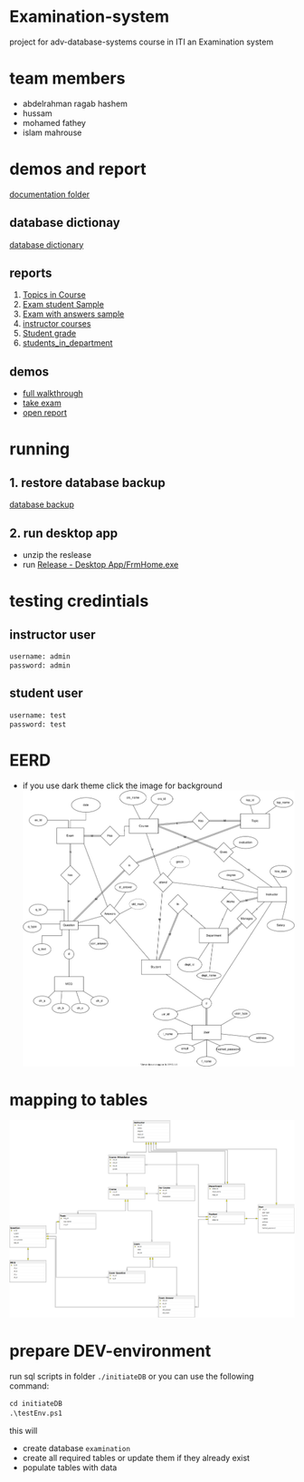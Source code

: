 # Examination-system
project for adv-database-systems course in ITI
an Examination system

# team members
- abdelrahman ragab hashem
- hussam
- mohamed fathey
- islam mahrouse


# demos and report 
[documentation folder](Database/Documentation)

## database dictionay
[database dictionary](Database/Documentation/Database%20Dictionary.pdf)

## reports 
1. [Topics in Course](./Database/Documentation/view%20Topics%20in%20Course%20Sample.pdf)
2. [Exam student Sample](./Database/Documentation/view%20Exam%20student%20Sample%20_html.pdf)
3. [Exam with answers sample](./Database/Documentation/view%20Exam%20with%20answers%20sample.pdf)
4. [instructor courses](./Database/Documentation/view%20instructor%20courses.pdf)
5. [Student grade](./Database/Documentation/view%20Student%20grade.pdf)
6. [students_in_department](./Database/Documentation/view%20students_in_department.pdf)

## demos
- [full walkthrough](./Demo.mp4)
- [take exam](./Database/Documentation/take_exam.webm)
- [open report](./Database/Documentation/newUI_ExamAnser.webm)



# running 

## 1. restore database backup 
[database backup](Database/Database%20Backup/Examination.bak)



## 2. run desktop app
- unzip the reslease
- run [Release - Desktop App/FrmHome.exe](Release%20-%20Desktop%20App/frmHome.exe)


# testing credintials

## instructor user
```
username: admin
password: admin
```

## student user
```
username: test
password: test
```


# EERD 
* if you use dark theme click the image for background
![ERD](Database/Design/ERD.drawio.svg)

# mapping to tables

![diagram](Database/Initiate%20Database/diagram.png)


# prepare DEV-environment
run sql scripts in folder `./initiateDB`
or you can use the following command:
```ps
cd initiateDB
.\testEnv.ps1
```
this will 
- create database `examination`
- create all required tables or update them if they already exist
- populate tables with data 


